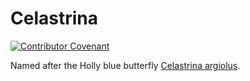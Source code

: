 # Celastrina
[![Contributor Covenant](https://img.shields.io/badge/Contributor%20Covenant-2.0-4baaaa.svg)](CODE_OF_CONDUCT.md)

Named after the Holly blue butterfly <a href='https://en.wikipedia.org/wiki/Holly_blue'>Celastrina argiolus</a>.
